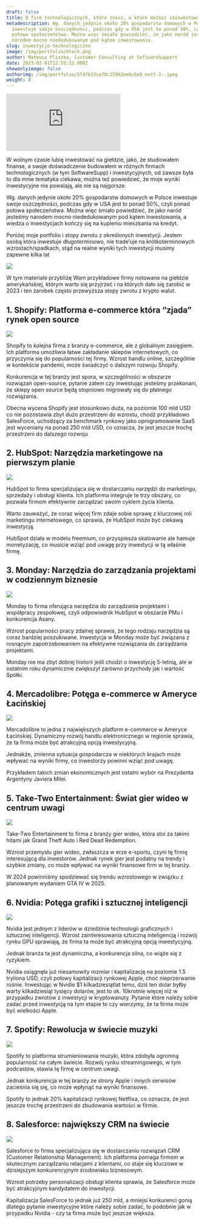 ```yaml
---
draft: false
title: 8 firm technologicznych, które znasz, w które możesz zainwestować
metadescription: Wg. danych jedynie około 20% gospodarstw domowych w Polsce
  inwestuje swoje oszczędności, podczas gdy w USA jest to ponad 50%, czyli ponad
  połowa społeczeństwa. Można więc śmiało powiedzieć, że jako naród jesteśmy
  narodem mocno niededukowanym pod kątem inwestowania.
slug: inwestycje-technologiczne
image: /img/portfolio/8tech.png
author: Mateusz Pliszka, Customer Consulting at SoftwareSupport
date: 2023-02-01T12:55:22.000Z
showonlyimage: false
authorimg: /img/portfolio/5f4fb33ce70c159b2ee6c6e9_matt-2-.jpeg
weight: 0
---
```

<iframe width="auto" height="auto" src="https://www.youtube.com/embed/Cl_RjT9VK2w?si=0a_277ZiAQ3-LmH2" title="YouTube video player" frameborder="0" allow="accelerometer; autoplay; clipboard-write; encrypted-media; gyroscope; picture-in-picture; web-share" allowfullscreen></iframe>

W wolnym czasie lubię inwestować na giełdzie, jako, że studiowałem finanse, a swoje doświadczenie budowałem w różnych firmach technologicznych (w tym SoftwareSupp) i inwestycyjnych, od zawsze była to dla mnie tematyka ciekawa, można też powiedzieć, że moje wyniki inwestycyjne nie powalają, ale nie są najgorsze.

Wg. danych jedynie około 20% gospodarstw domowych w Polsce inwestuje swoje oszczędności, podczas gdy w USA jest to ponad 50%, czyli ponad połowa społeczeństwa. Można więc śmiało powiedzieć, że jako naród jesteśmy narodem mocno niededukowanym pod kątem inwestowania, a wiedza o inwestycjach kończy się na kupieniu mieszkania na kredyt.

Poniżej moje portfolio i stopy zwrotu z określonych inwestycji. Jestem osobą która inwestuje długoterminowo, nie trade’uje na krótkoterminowych wzrostach/spadkach, stąd na realne wyniki tych inwestycji musimy zapewne kilka lat

![](https://assets-global.website-files.com/5e04ad880b1ac5bdcde98c9c/65ba469af371ef596e4e1780_IMG_2213.PNG)

W tym materiale przybliżę Wam przykładowe firmy notowane na giełdzie amerykańskiej, którym warto się przyjrzeć i na których dało się zarobić w 2023 i ten zarobek często przewyższa stopy zwrotu z krypto walut.

## 1. Shopify: Platforma e-commerce która “zjada” rynek open source

![](https://assets-global.website-files.com/5e04ad880b1ac5bdcde98c9c/65ba4716ebced169fa569c32_image%20-%202024-01-31T141139.811.png)

Shopify to kolejna firma z branży e-commerce, ale z globalnym zasięgiem. Ich platforma umożliwia łatwe zakładanie sklepów internetowych, co przyczynia się do popularności tej firmy. Wzrost handlu online, szczególnie w kontekście pandemii, może świadczyć o dalszym rozwoju Shopify.

Konkurencja w tej branży jest spora, w szczególności w obszarze rozwiązań open-source, pytanie zatem czy inwestując jesteśmy przekonani, że sklepy open source będą stopniowo migrowały się do płatnego rozwiązania.

Obecna wycena Shopify jest stosunkowo duża, na poziomie 100 mld USD co nie pozostawia zbyt dużo przestrzeni do wzrostu, chodź przykładowo SalesForce, uchodzący za benchmark rynkowy jako oprogramowanie SaaS jest wyceniany na ponad 250 mld USD, co oznacza, że jest jeszcze trochę przestrzeni do dalszego rozwoju

## 2. HubSpot: Narzędzia marketingowe na pierwszym planie

![](https://assets-global.website-files.com/5e04ad880b1ac5bdcde98c9c/65ba49301cf8923112634962_image%20-%202024-01-31T142009.578.png)

HubSpot to firma specjalizująca się w dostarczaniu narzędzi do marketingu, sprzedaży i obsługi klienta. Ich platforma integruje te trzy obszary, co pozwala firmom efektywnie zarządzać swoim cyklem życia klienta.

Warto zauważyć, że coraz więcej firm zdaje sobie sprawę z kluczowej roli marketingu internetowego, co sprawia, że HubSpot może być ciekawą inwestycją.

HubSpot działa w modelu freemium, co przyspiesza skalowanie ale hamuje monetyzację, co musicie wziąć pod uwagę przy inwestycji w tą właśnie firmę.

## 3. Monday: Narzędzia do zarządzania projektami w codziennym biznesie

![](https://assets-global.website-files.com/5e04ad880b1ac5bdcde98c9c/65ba497385a8478f0fbffae8_image%20-%202024-01-31T142144.675.png)

Monday to firma oferująca narzędzia do zarządzania projektami i współpracy zespołowej, czyli odpowiednik HubSpot w obszarze PMu i konkurencja Asany.

Wzrost popularności pracy zdalnej sprawia, że tego rodzaju narzędzia są coraz bardziej poszukiwane. Inwestycja w Monday może być związana z rosnącym zapotrzebowaniem na efektywne rozwiązania do zarządzania projektami.

Monday nie ma zbyt dobrej historii jeśli chodzi o inwestycję 5-letnią, ale w ostatnim roku dynamicznie zwiększył zarówno przychody jak i wartość Spółki.

## 4. Mercadolibre: Potęga e-commerce w Ameryce Łacińskiej

![](https://assets-global.website-files.com/5e04ad880b1ac5bdcde98c9c/65ba4980f371ef596e4f9a3e_image%20-%202024-01-31T142025.398.png)

Mercadolibre to jedna z największych platform e-commerce w Ameryce Łacińskiej. Dynamiczny rozwój handlu elektronicznego w regionie sprawia, że ​​ta firma może być atrakcyjną opcją inwestycyjną.

Jednakże, zmienna sytuacja gospodarcza w niektórych krajach może wpływać na wyniki firmy, co inwestorzy powinni wziąć pod uwagę.

Przykładem takich zmian ekonomicznych jest ostatni wybór na Prezydenta Argentyny Javiera Milei.

## 5. Take-Two Entertainment: Świat gier wideo w centrum uwagi

![](https://assets-global.website-files.com/5e04ad880b1ac5bdcde98c9c/65ba4993e025555239baabf8_image%20-%202024-01-31T142017.760.png)

Take-Two Entertainment to firma z branży gier wideo, która stoi za takimi hitami jak Grand Theft Auto i Red Dead Redemption.

Wzrost przemysłu gier wideo, zwłaszcza w erze e-sportu, czyni tę firmę interesującą dla inwestorów. Jednak rynek gier jest podatny na trendy i szybkie zmiany, co może wpływać na wyniki finansowe firm w tej branży.

W 2024 powinniśmy spodziewać się trendu wzrostowego w związku z planowanym wydaniem GTA IV w 2025.

## 6. Nvidia: Potęga grafiki i sztucznej inteligencji

![](https://assets-global.website-files.com/5e04ad880b1ac5bdcde98c9c/65ba499dc22fe098841b9907_image%20-%202024-01-31T142033.949.png)

Nvidia jest jednym z liderów w dziedzinie technologii graficznych i sztucznej inteligencji. Wzrost zainteresowania sztuczną inteligencją i rozwój rynku GPU sprawiają, że firma ta może być atrakcyjną opcją inwestycyjną.

Jednak branża ta jest dynamiczna, a konkurencja silna, co wiąże się z ryzykiem.

Nvidia osiągnęła już niesamowity rozmiar i kapitalizację na poziomie 1.5 tryliona USD, czyli połowy kapitalizacji rynkowej Apple, choć nieprzerwanie rośnie. Inwestując w Nvidie $1 kilkadziesiątlat temu, dziś ten dolar byłby warty kilkadziesiąt tysięcy dolarów, jest to ok. 10krotnie więcej niż w przypadku zwrotów z inwestycji w kryptowanuty. Pytanie które należy sobie zadać przed inwestycją na tym etapie to czy wierzymy, że ta firma może być wielkości Apple.

## 7. Spotify: Rewolucja w świecie muzyki

![](https://assets-global.website-files.com/5e04ad880b1ac5bdcde98c9c/65ba49a688eba8c95522f643_image%20-%202024-01-31T142001.106.png)

Spotify to platforma strumieniowania muzyki, która zdobyła ogromną popularność na całym świecie. Rozwój rynku streamingowego, w tym podcastów, stawia tę firmę w centrum uwagi.

Jednak konkurencja w tej branży ze strony Apple i innych serwisów zacieśnia się się, co może wpłynąć na wyniki finansowe.

Spotify to jednak 20% kapitalizacji rynkowej Netflixa, co oznacza, że jest jeszcze trochę przestrzeni do zbudowania wartości w firmie.

## 8. Salesforce: największy CRM na świecie

![](https://assets-global.website-files.com/5e04ad880b1ac5bdcde98c9c/65ba4a2d9ef340cc0484e8e7_image%20-%202024-01-31T142450.521.png)

Salesforce to firma specjalizująca się w dostarczaniu rozwiązań CRM (Customer Relationship Management). Ich platforma pomaga firmom w skutecznym zarządzaniu relacjami z klientami, co staje się kluczowe w dzisiejszym konkurencyjnym środowisku biznesowym.

Wzrost potrzeby personalizacji obsługi klienta sprawia, że Salesforce może być atrakcyjnym kandydatem do inwestycji.

Kapitalizacja SalesForce to jednak już 250 mld, a mniejsi konkurenci gonią dlatego pytanie inwestycyjne które należy sobie zadać, to podobnie jak w przypadku Nvidia - czy ta firma może być jeszcze większa.